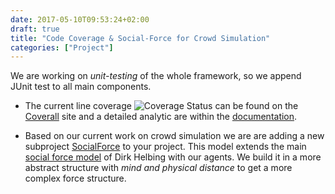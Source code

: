 ```yaml
---
date: 2017-05-10T09:53:24+02:00
draft: true
title: "Code Coverage & Social-Force for Crowd Simulation"
categories: ["Project"]
---
```


We are working on _unit-testing_ of the whole framework, so we append JUnit test to all main components.
<!--more--> 

* The current line coverage ![Coverage Status](https://coveralls.io/repos/github/LightJason/AgentSpeak/badge.svg?branch=master) can be found on the [Coverall](https://coveralls.io/github/LightJason/AgentSpeak) site and a detailed analytic are within the [documentation](http://lightjason.github.io/AgentSpeak/cobertura). 

* Based on our current work on crowd simulation we are 
are adding a new subproject [SocialForce](https://github.com/LightJason/SocialForce) to your project. This model extends the main [social force model](https://en.wikipedia.org/wiki/Social_force_model) of Dirk Helbing with our agents. We build it in a more abstract structure with _mind and physical distance_ to get a more complex force structure.
